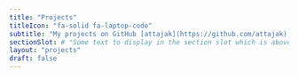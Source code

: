 ```yaml
---
title: "Projects"
titleIcon: "fa-solid fa-laptop-code"
subtitle: "My projects on GitHub [attajak](https://github.com/attajak)."
sectionSlot: # "Some text to display in the section slot which is above the related articles list."
layout: "projects"
draft: false
---
```

